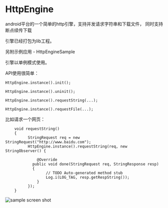 HttpEngine
==========

android平台的一个简单的http引擎，支持并发请求字符串和下载文件， 同时支持断点续传下载

引擎已经打包为lib工程。

另附示例应用 - HttpEngineSample


引擎以单例模式使用。

API使用很简单：

`HttpEngine.instance().init();`

`HttpEngine.instance().uninit();`

`HttpEngine.instance().requestString(...);`

`HttpEngine.instance().requestFile(...);`


比如请求一个网页：

```
	void requestString()
	{
		  StringRequest req = new StringRequest("http://www.baidu.com");
		  HttpEngine.instance().requestString(req, new StringObserver() {
			
			  @Override
		  	public void done(StringRequest req, StringResponse resp) 
		  	{
				  // TODO Auto-generated method stub
				  Log.i(LOG_TAG, resp.getRespString());
			  }
		  });
	}
```

![sample screen shot](http://c.hiphotos.bdimg.com/album/s%3D900%3Bq%3D90/sign=8458a0c9fe1f4134e437097e1524e4f7/8b13632762d0f703b3c9a8f60bfa513d2697c5a4.jpg)

